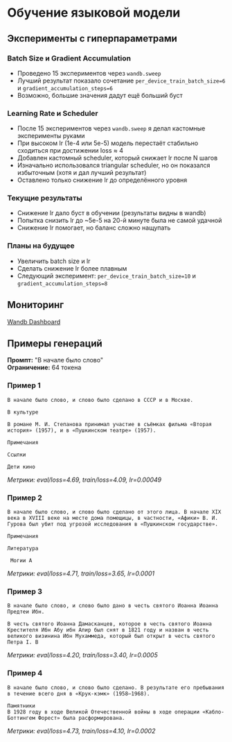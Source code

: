 # Обучение языковой модели

## Эксперименты с гиперпараметрами

### Batch Size и Gradient Accumulation
- Проведено 15 экспериментов через `wandb.sweep`
- Лучший результат показало сочетание `per_device_train_batch_size=6` и `gradient_accumulation_steps=6`
- Возможно, большие значения дадут ещё больший буст

### Learning Rate и Scheduler
- После 15 экспериментов через `wandb.sweep` я делал кастомные эксперименты руками
- При высоком lr (1e-4 или 5e-5) модель перестаёт стабильно сходиться при достижении loss ≈ 4
- Добавлен кастомный scheduler, который снижает lr после N шагов
- Изначально использовался triangular scheduler, но он показался избыточным (хотя и дал лучший результат)
- Оставлено только снижение lr до определённого уровня

### Текущие результаты
- Снижение lr дало буст в обучении (результаты видны в wandb)
- Попытка снизить lr до ~5e-5 на 20-й минуте была не самой удачной
- Снижение lr помогает, но баланс сложно нащупать

### Планы на будущее
- Увеличить batch size и lr
- Сделать снижение lr более плавным
- Следующий эксперимент: `per_device_train_batch_size=10` и `gradient_accumulation_steps=8`

## Мониторинг
[Wandb Dashboard](https://wandb.ai/ksorzz/llm_hw1-aylesnov/workspace?nw=nwuserksorzz)


## Примеры генераций

**Промпт:** "В начале было слово"  
**Ограничение:** 64 токена

### Пример 1
```
В начале было слово, и слово было сделано в СССР и в Москве.

В культуре 

В романе М. И. Степанова принимал участие в съёмках фильма «Вторая история» (1957), и в «Пушкинском театре» (1957).

Примечания

Ссылки 

Дети кино
```
*Метрики: eval/loss=4.69, train/loss=4.09, lr=0.00049*

### Пример 2
```
В начале было слово, и слово было сделано от этого лица. В начале XIX века в XVIII веке на месте дома помещицы, в частности, «Афики» В. И. Гурова был убит под угрозой исследования в «Пушкинском государстве».

Примечания

Литература 

 Могии А
```
*Метрики: eval/loss=4.71, train/loss=3.65, lr=0.0001*

### Пример 3
```
В начале было слово, и слово было дано в честь святого Иоанна Иоанна Предтеи Ибн.

В честь святого Иоанна Дамасканцев, которое в честь святого Иоанна Крестителя Ибн Абу ибн Алир был снят в 1821 году и назван в честь великого визинина Ибн Мухаммеда, который был открыт в честь святого Петра I. В
```
*Метрики: eval/loss=4.20, train/loss=3.40, lr=0.0005*

### Пример 4
```
В начале было слово, и слово было сделано. В результате его пребывания в течение всего дня в «Крук-кэмк» (1958—1968).

Памятники 
В 1928 году в ходе Великой Отечественной войны в ходе операции «Кабло-Боттингем Форест» была расформирована.
```
*Метрики: eval/loss=4.73, train/loss=4.10, lr=0.0002*
